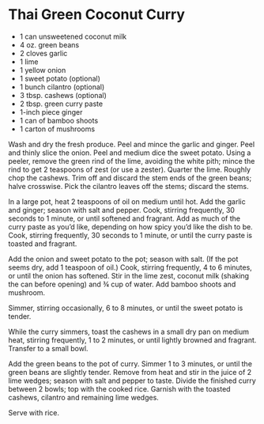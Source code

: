 # Thai Green Coconut Curry

- 1 can unsweetened coconut milk
- 4 oz. green beans
- 2 cloves garlic
- 1 lime
- 1 yellow onion
- 1 sweet potato (optional)
- 1 bunch cilantro (optional)
- 3 tbsp. cashews (optional)
- 2 tbsp. green curry paste
- 1-inch piece ginger
- 1 can of bamboo shoots
- 1 carton of mushrooms

Wash and dry the fresh produce. Peel and mince the garlic and ginger. Peel and
thinly slice the onion. Peel and medium dice the sweet potato. Using a peeler,
remove the green rind of the lime, avoiding the white pith; mince the rind to
get 2 teaspoons of zest (or use a zester). Quarter the lime. Roughly chop the
cashews. Trim off and discard the stem ends of the green beans; halve crosswise.
Pick the cilantro leaves off the stems; discard the stems.

In a large pot, heat 2 teaspoons of oil on medium until hot. Add the garlic and
ginger; season with salt and pepper. Cook, stirring frequently, 30 seconds to 1
minute, or until softened and fragrant. Add as much of the curry paste as you’d
like, depending on how spicy you’d like the dish to be. Cook, stirring
frequently, 30 seconds to 1 minute, or until the curry paste is toasted and
fragrant.

Add the onion and sweet potato to the pot; season with salt. (If the pot seems
dry, add 1 teaspoon of oil.) Cook, stirring frequently, 4 to 6 minutes, or until
the onion has softened. Stir in the lime zest, coconut milk (shaking the can
before opening) and ¾ cup of water. Add bamboo shoots and mushroom.

Simmer, stirring occasionally, 6 to 8 minutes, or until the sweet potato is
tender.

While the curry simmers, toast the cashews in a small dry pan on medium heat,
stirring frequently, 1 to 2 minutes, or until lightly browned and fragrant.
Transfer to a small bowl.

Add the green beans to the pot of curry. Simmer 1 to 3 minutes, or until the
green beans are slightly tender. Remove from heat and stir in the juice of 2
lime wedges; season with salt and pepper to taste. Divide the finished curry
between 2 bowls; top with the cooked rice. Garnish with the toasted cashews,
cilantro and remaining lime wedges.

Serve with rice.
